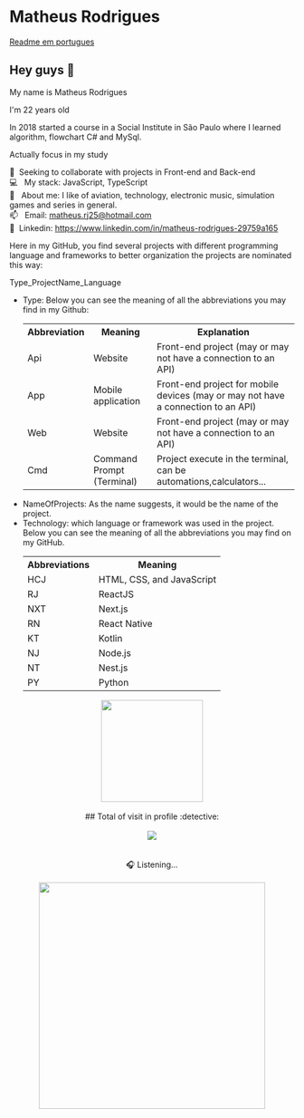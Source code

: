 <h1>Matheus Rodrigues</h1>

<a href="https://github.com/MatheusRodri/MatheusRodri/blob/master/README.md">Readme em portugues</a>

<h2>Hey guys 👋</h2>
<p style="margin-bottom:5px">My name is Matheus Rodrigues</p>
<p style="margin-bottom:5px">I'm 22 years old</p>
<p style="margin-bottom:5px">In 2018 started a course in a Social Institute in São Paulo where I learned algorithm, flowchart C# and MySql.</p>

<p>Actually focus in my study</p>

:purple_heart: &nbsp;Seeking to collaborate with projects in Front-end and Back-end </br>
:computer: &nbsp; My stack: JavaScript, TypeScript </br>
💬  &nbsp; About me: I like of aviation, technology, electronic music, simulation games and series in general.</br>
📫 &nbsp; Email: matheus.rj25@hotmail.com</br>
💙 &nbsp;Linkedin: https://www.linkedin.com/in/matheus-rodrigues-29759a165 </br>
  <p>Here in my GitHub, you find several projects with different programming language and frameworks to better organization the projects are nominated this way: </p>

 Type_ProjectName_Language
 
 <ul>
  <li>Type: Below you can see the meaning of all the abbreviations you may find in my Github:
  </br>
  <table>
    <tr>
      <th>Abbreviation</th>
      <th>Meaning</th>
      <th>Explanation</th>
    </tr>
    <tr>
      <td>Api</td>
      <td>Website</td>
      <td>Front-end project (may or may not have a connection to an API)</td>
    </tr>
    <tr>
      <td>App</td>
      <td>Mobile application</td>
      <td>Front-end project for mobile devices (may or may not have a connection to an API)</td>
    </tr>
    <tr>
      <td>Web</td>
      <td>Website</td>
      <td>Front-end project (may or may not have a connection to an API)</td>
    </tr>
    <tr>
      <td>Cmd</td>
      <td>Command Prompt (Terminal)</td>
      <td>Project execute in the terminal, can be automations,calculators... </td>
    </tr>
    </table>
  </li>
  <li>NameOfProjects: As the name suggests, it would be the name of the project.</li>
<li>
  Technology: which language or framework was used in the project. Below you can see the meaning of all the abbreviations you may find on my GitHub.
  </br>
  <table>
      <tr>
        <th>Abbreviations</th>
        <th>Meaning</th>
      </tr>
      <tr>
        <td>HCJ</td>
        <td>HTML, CSS, and JavaScript</td>
      </tr>
      <tr>
        <td>RJ</td>
        <td>ReactJS</td>
      </tr>
      <tr>
        <td>NXT</td>
        <td>Next.js</td>
      </tr>
      <tr>
        <td>RN</td>
        <td>React Native</td>
      </tr>
      <tr>
        <td>KT</td>
        <td>Kotlin</td>
      </tr>
      <tr>
        <td>NJ</td>
        <td>Node.js</td>
      </tr>
      <tr>
        <td>NT</td>
        <td>Nest.js</td>
      </tr>
      <tr>
        <td>PY</td>
        <td>Python</td>
      </tr>
  </table>
  </li>
 </ul>
 
 <div align="center">
  <img height="180em" src="https://github-readme-stats.vercel.app/api/top-langs/?username=matheusrodri&layout=compact&langs_count=7&theme=dark"/>
 <br>
 <br>
  ## Total of visit in profile :detective: 
 <br>
 <br>
    <img alingn="center" src="https://profile-counter.glitch.me/matheusrodri/count.svg" />
 <br>
 <br>
 <br>
 🎧 Listening...
 <br>
 <br>
 <img height="400em" src="https://spotify-github-profile.vercel.app/api/view?uid=314uddgfqeeqaepps3neyzceid7a&cover_image=true&theme=default&bar_color_cover=false"/>
</div>